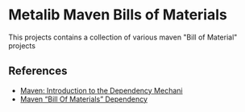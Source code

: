 # Metalib Maven Bills of Materials

This projects contains a collection of various maven "Bill of Material" projects

## References
* [Maven: Introduction to the Dependency Mechani](https://maven.apache.org/guides/introduction/introduction-to-dependency-mechanism.html)
* [Maven “Bill Of Materials” Dependency](https://hackernoon.com/maven-bill-of-materials-dependency-b6eb88f5c188)
